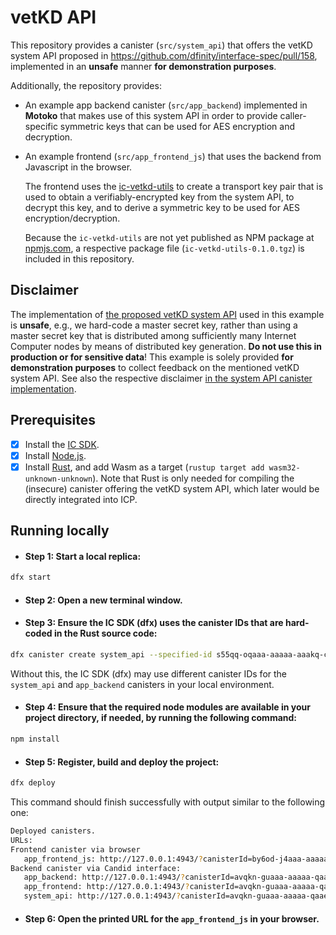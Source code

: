 # vetKD API

This repository provides a canister (`src/system_api`) that offers the vetKD system API proposed in https://github.com/dfinity/interface-spec/pull/158, implemented in an **unsafe** manner **for demonstration purposes**.

Additionally, the repository provides:
* An example app backend canister (`src/app_backend`) implemented in **Motoko** that makes use of this system API in order to provide caller-specific symmetric keys that can be used for AES encryption and decryption.

* An example frontend (`src/app_frontend_js`) that uses the backend from Javascript in the browser.

  The frontend uses the [ic-vetkd-utils](https://github.com/dfinity/ic/tree/master/packages/ic-vetkd-utils) to create a transport key pair that is used to obtain a verifiably-encrypted key from the system API, to decrypt this key, and to derive a symmetric key to be used for AES encryption/decryption.
  
  Because the `ic-vetkd-utils` are not yet published as NPM package at [npmjs.com](https://npmjs.com), a respective package file (`ic-vetkd-utils-0.1.0.tgz`) is included in this repository.

## Disclaimer

The implementation of [the proposed vetKD system API](https://github.com/dfinity/interface-spec/pull/158) used in this example is **unsafe**, e.g., we hard-code a master secret key, rather than using a master secret key that is distributed among sufficiently many Internet Computer nodes by means of distributed key generation. **Do not use this in production or for sensitive data**! This example is solely provided **for demonstration purposes** to collect feedback on the mentioned vetKD system API. See also the respective disclaimer [in the system API canister implementation](https://github.com/dfinity/examples/blob/master/rust/vetkd/src/system_api/src/lib.rs#L19-L26).

## Prerequisites
- [x] Install the [IC SDK](https://internetcomputer.org/docs/current/developer-docs/setup/install/).
- [x] Install [Node.js](https://nodejs.org/en/download/).
- [x] Install [Rust](https://www.rust-lang.org/tools/install), and add Wasm as a target (`rustup target add wasm32-unknown-unknown`). Note that Rust is only needed for compiling the (insecure) canister offering the vetKD system API, which later would be directly integrated into ICP.

## Running locally

- #### Step 1: Start a local replica:

```sh
dfx start
```

- #### Step 2: Open a new terminal window.

- #### Step 3: Ensure the IC SDK (dfx) uses the canister IDs that are hard-coded in the Rust source code:

```sh
dfx canister create system_api --specified-id s55qq-oqaaa-aaaaa-aaakq-cai
```

Without this, the IC SDK (dfx) may use different canister IDs for the `system_api` and `app_backend` canisters in your local environment.

- #### Step 4: Ensure that the required node modules are available in your project directory, if needed, by running the following command:

```sh
npm install
```

- #### Step 5: Register, build and deploy the project:

```sh
dfx deploy
```

This command should finish successfully with output similar to the following one:

```sh
Deployed canisters.
URLs:
Frontend canister via browser
   app_frontend_js: http://127.0.0.1:4943/?canisterId=by6od-j4aaa-aaaaa-qaadq-cai
Backend canister via Candid interface:
   app_backend: http://127.0.0.1:4943/?canisterId=avqkn-guaaa-aaaaa-qaaea-cai&id=tcvdh-niaaa-aaaaa-aaaoa-cai
   app_frontend: http://127.0.0.1:4943/?canisterId=avqkn-guaaa-aaaaa-qaaea-cai&id=b77ix-eeaaa-aaaaa-qaada-cai
   system_api: http://127.0.0.1:4943/?canisterId=avqkn-guaaa-aaaaa-qaaea-cai&id=s55qq-oqaaa-aaaaa-aaakq-cai
```

- #### Step 6: Open the printed URL for the `app_frontend_js` in your browser.
